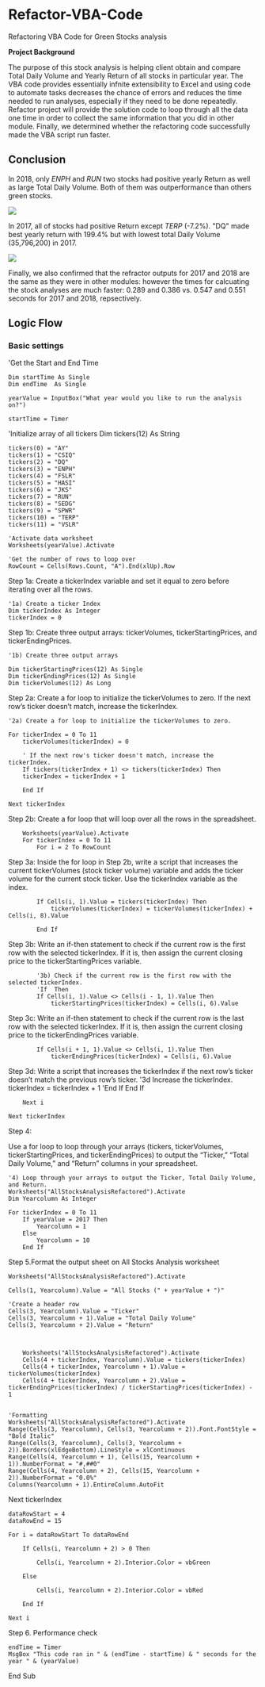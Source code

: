 # Refactor-VBA-Code
Refactoring VBA Code for Green Stocks analysis

**Project Background**

The purpose of this stock analysis is helping client obtain and compare Total Daily Volume and Yearly Return of all stocks in particular year. 
The VBA code provides essentially infnite extensibility to Excel and using code to automate tasks decreases the chance of errors and reduces
the time needed to run analyses, especially if they need to be done repeatedly.
Refactor project will provide the solution code to loop through all the data one time in order to collect the same information that you did in other module.
Finally, we determined whether the refactoring code successfully made the VBA script run faster.


## Conclusion
In 2018, only *ENPH* and *RUN* two stocks had positive yearly Return as well as large Total Daily Volume. Both of them was outperformance than others green stocks.

![](VBA_Challenge_2018.PNG)

In 2017, all of stocks had positive Return except *TERP* (-7.2%). "DQ" made best yearly return with 199.4% but with lowest total Daily Volume (35,796,200) in 2017.

![](VBA_Challenge_2017.PNG)

Finally, we also confirmed that the refractor outputs for 2017 and 2018 are the same as they were in other modules: however the times for calcuating the stock analyses are much faster: 0.289 and 0.386 vs. 0.547 and 0.551 seconds for 2017 and 2018, repsectively. 



## Logic Flow

### Basic settings ###

'Get the Start and End Time

    Dim startTime As Single
    Dim endTime  As Single

    yearValue = InputBox("What year would you like to run the analysis on?")

    startTime = Timer
    
    
   'Initialize array of all tickers
    Dim tickers(12) As String
    
    tickers(0) = "AY"
    tickers(1) = "CSIQ"
    tickers(2) = "DQ"
    tickers(3) = "ENPH"
    tickers(4) = "FSLR"
    tickers(5) = "HASI"
    tickers(6) = "JKS"
    tickers(7) = "RUN"
    tickers(8) = "SEDG"
    tickers(9) = "SPWR"
    tickers(10) = "TERP"
    tickers(11) = "VSLR"
    
    'Activate data worksheet
    Worksheets(yearValue).Activate
    
    'Get the number of rows to loop over
    RowCount = Cells(Rows.Count, "A").End(xlUp).Row


Step 1a:
Create a tickerIndex variable and set it equal to zero before iterating over all the rows. 


    '1a) Create a ticker Index
    Dim tickerIndex As Integer
    tickerIndex = 0


Step 1b:
Create three output arrays: tickerVolumes, tickerStartingPrices, and tickerEndingPrices.

    '1b) Create three output arrays
    
    Dim tickerStartingPrices(12) As Single
    Dim tickerEndingPrices(12) As Single
    Dim tickerVolumes(12) As Long
        

Step 2a:
Create a for loop to initialize the tickerVolumes to zero. If the next row’s ticker doesn’t match, increase the tickerIndex.

    '2a) Create a for loop to initialize the tickerVolumes to zero.
        
    For tickerIndex = 0 To 11
        tickerVolumes(tickerIndex) = 0
        
        ' If the next row's ticker doesn't match, increase the tickerIndex.
        If tickers(tickerIndex + 1) <> tickers(tickerIndex) Then
        tickerIndex = tickerIndex + 1

        End If
     
    Next tickerIndex

Step 2b:
Create a for loop that will loop over all the rows in the spreadsheet.

        Worksheets(yearValue).Activate
        For tickerIndex = 0 To 11
            For i = 2 To RowCount


Step 3a:
Inside the for loop in Step 2b, write a script that increases the current tickerVolumes (stock ticker volume) variable and adds the ticker volume for the current stock ticker.
Use the tickerIndex variable as the index.

            If Cells(i, 1).Value = tickers(tickerIndex) Then
                tickerVolumes(tickerIndex) = tickerVolumes(tickerIndex) + Cells(i, 8).Value
                
            End If

Step 3b:
Write an if-then statement to check if the current row is the first row with the selected tickerIndex. If it is, then assign the current closing price to the tickerStartingPrices variable.

            '3b) Check if the current row is the first row with the selected tickerIndex.
            'If  Then
            If Cells(i, 1).Value <> Cells(i - 1, 1).Value Then
                tickerStartingPrices(tickerIndex) = Cells(i, 6).Value

Step 3c:
Write an if-then statement to check if the current row is the last row with the selected tickerIndex. If it is, then assign the current closing price to the tickerEndingPrices variable.

            If Cells(i + 1, 1).Value <> Cells(i, 1).Value Then
                tickerEndingPrices(tickerIndex) = Cells(i, 6).Value

Step 3d:
Write a script that increases the tickerIndex if the next row’s ticker doesn’t match the previous row’s ticker.
            '3d Increase the tickerIndex.
                tickerIndex = tickerIndex + 1
        'End If
            End If
        
        Next i
    
    Next tickerIndex
    
    
Step 4:

Use a for loop to loop through your arrays (tickers, tickerVolumes, tickerStartingPrices, and tickerEndingPrices) to output the “Ticker,” “Total Daily Volume,” and “Return” columns in your spreadsheet.

    '4) Loop through your arrays to output the Ticker, Total Daily Volume, and Return.
    Worksheets("AllStocksAnalysisRefactored").Activate
    Dim Yearcolumn As Integer
    
    For tickerIndex = 0 To 11
        If yearValue = 2017 Then
            Yearcolumn = 1
        Else
            Yearcolumn = 10
        End If


Step 5.Format the output sheet on All Stocks Analysis worksheet

    Worksheets("AllStocksAnalysisRefactored").Activate
    
    Cells(1, Yearcolumn).Value = "All Stocks (" + yearValue + ")"
    
    'Create a header row
    Cells(3, Yearcolumn).Value = "Ticker"
    Cells(3, Yearcolumn + 1).Value = "Total Daily Volume"
    Cells(3, Yearcolumn + 2).Value = "Return"
        
        
        
        Worksheets("AllStocksAnalysisRefactored").Activate
        Cells(4 + tickerIndex, Yearcolumn).Value = tickers(tickerIndex)
        Cells(4 + tickerIndex, Yearcolumn + 1).Value = tickerVolumes(tickerIndex)
        Cells(4 + tickerIndex, Yearcolumn + 2).Value = tickerEndingPrices(tickerIndex) / tickerStartingPrices(tickerIndex) - 1
        
     
    'Formatting
    Worksheets("AllStocksAnalysisRefactored").Activate
    Range(Cells(3, Yearcolumn), Cells(3, Yearcolumn + 2)).Font.FontStyle = "Bold Italic"
    Range(Cells(3, Yearcolumn), Cells(3, Yearcolumn + 2)).Borders(xlEdgeBottom).LineStyle = xlContinuous
    Range(Cells(4, Yearcolumn + 1), Cells(15, Yearcolumn + 1)).NumberFormat = "#,##0"
    Range(Cells(4, Yearcolumn + 2), Cells(15, Yearcolumn + 2)).NumberFormat = "0.0%"
    Columns(Yearcolumn + 1).EntireColumn.AutoFit
  
  Next tickerIndex
  
  
  
    dataRowStart = 4
    dataRowEnd = 15

    For i = dataRowStart To dataRowEnd
        
        If Cells(i, Yearcolumn + 2) > 0 Then
            
            Cells(i, Yearcolumn + 2).Interior.Color = vbGreen
            
        Else
        
            Cells(i, Yearcolumn + 2).Interior.Color = vbRed
            
        End If
        
    Next i
 
 Step 6. Performance check
 
    endTime = Timer
    MsgBox "This code ran in " & (endTime - startTime) & " seconds for the year " & (yearValue)

End Sub




